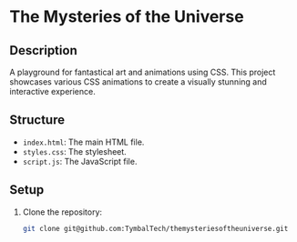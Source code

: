 # The Mysteries of the Universe

## Description
A playground for fantastical art and animations using CSS. This project showcases various CSS animations to create a visually stunning and interactive experience.

## Structure
- `index.html`: The main HTML file.
- `styles.css`: The stylesheet.
- `script.js`: The JavaScript file.

## Setup
1. Clone the repository:
   ```sh
   git clone git@github.com:TymbalTech/themysteriesoftheuniverse.git
